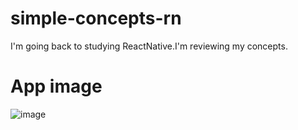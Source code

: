 # simple-concepts-rn
I'm going back to studying ReactNative.I'm reviewing my concepts.

# App image
![image](https://user-images.githubusercontent.com/19477370/105229502-ce2da880-5b42-11eb-8efb-43d66976af0b.png)
